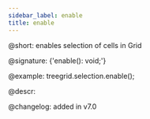 ```yaml
---
sidebar_label: enable
title: enable
---          
```


@short: enables selection of cells in Grid

@signature: {'enable(): void;'}

@example:
treegrid.selection.enable();

@descr:

@changelog:
added in v7.0

[comment]: # (@relatedapi: treegrid/api/selection/selection_disable_method.md treegrid/api/treegrid_selection_config.md)

[comment]: # (@related: treegrid/usage_selection.md)
